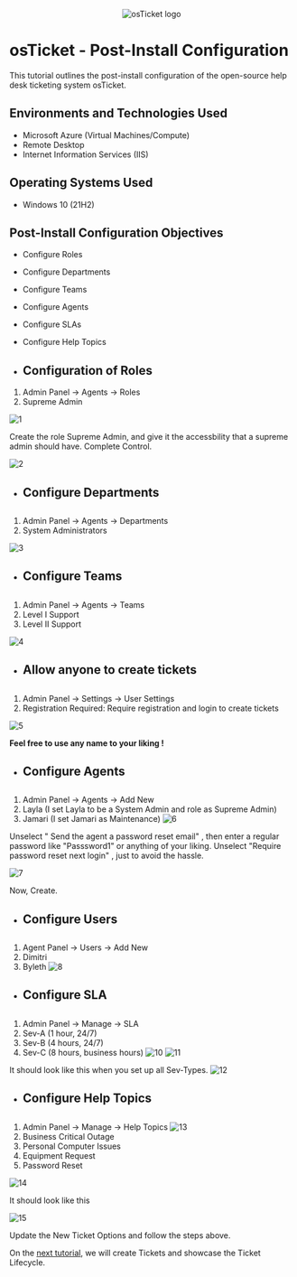 <p align="center">
<img src="https://i.imgur.com/Clzj7Xs.png" alt="osTicket logo"/>
</p>

<h1>osTicket - Post-Install Configuration</h1>
This tutorial outlines the post-install configuration of the open-source help desk ticketing system osTicket.<br />


<h2>Environments and Technologies Used</h2>

- Microsoft Azure (Virtual Machines/Compute)
- Remote Desktop
- Internet Information Services (IIS)

<h2>Operating Systems Used </h2>

- Windows 10</b> (21H2)

<h2>Post-Install Configuration Objectives</h2>

- Configure Roles
- Configure Departments
- Configure Teams
- Configure Agents
- Configure SLAs
- Configure Help Topics

- <h2>Configuration of Roles</h2>
1. Admin Panel -> Agents -> Roles
2. Supreme Admin

![1](https://i.imgur.com/MTE2IPV.jpeg)

Create the role Supreme Admin, and give it the accessbility that a supreme admin should have. Complete Control.

![2](https://i.imgur.com/uwz8rea.png)

- <h2>Configure Departments<h2>
1. Admin Panel -> Agents -> Departments
2. System Administrators

![3](https://i.imgur.com/1AcbOUD.jpeg)

- <h2>Configure Teams<h2>
1. Admin Panel -> Agents -> Teams
2. Level I Support
3. Level II Support

![4](https://i.imgur.com/HS0toB5.jpeg)

- <h2>Allow anyone to create tickets<h2>
1. Admin Panel -> Settings -> User Settings
2. Registration Required: Require registration and login to create tickets

![5](https://i.imgur.com/EYjjPlt.jpeg)

**Feel free to use any name to your liking !**

- <h2>Configure Agents<h2>
1. Admin Panel -> Agents -> Add New
2. Layla (I set Layla to be a System Admin and role as Supreme Admin)
3. Jamari (I set Jamari as Maintenance)
![6](https://i.imgur.com/VFzN7z3.jpeg)

Unselect " Send the agent a password reset email" , then enter a regular password like "Passsword1" or anything of your liking. 
Unselect "Require password reset next login" , just to avoid the hassle. 

![7](https://i.imgur.com/KyLuEAu.jpeg)

Now, Create. 

- <h2>Configure Users<h2>
1. Agent Panel -> Users -> Add New
2. Dimitri
3. Byleth
![8](https://i.imgur.com/La5tV1E.jpeg)

- <h2>Configure SLA<h2>
1. Admin Panel -> Manage -> SLA
2. Sev-A (1 hour, 24/7)
3. Sev-B (4 hours, 24/7)
4. Sev-C (8 hours, business hours)
![10](https://i.imgur.com/FVBR0zp.jpeg)
![11](https://i.imgur.com/NlCmYou.jpeg)

It should look like this when you set up all Sev-Types.
![12](https://i.imgur.com/4eeYZEW.jpeg)

- <h2>Configure Help Topics<h2>
1. Admin Panel -> Manage -> Help Topics
![13](https://i.imgur.com/dodgai7.jpeg)
2. Business Critical Outage
3. Personal Computer Issues
4. Equipment Request
5. Password Reset

![14](https://i.imgur.com/M8P0LIT.png)

It should look like this 

![15](https://i.imgur.com/MKe9rTz.jpeg)

Update the New Ticket Options and follow the steps above. 

On the [next tutorial](https://github.com/bishar08/ticket-lifecycle), we will create Tickets and showcase the Ticket Lifecycle.
